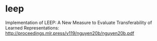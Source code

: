 # leep
Implementation of LEEP: A New Measure to Evaluate Transferability of Learned Representations: http://proceedings.mlr.press/v119/nguyen20b/nguyen20b.pdf 
